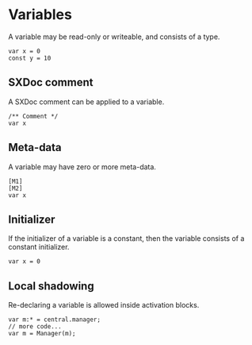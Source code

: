 # Variables

A variable may be read-only or writeable, and consists of a type.

```
var x = 0
const y = 10
```

## SXDoc comment

A SXDoc comment can be applied to a variable.

```
/** Comment */
var x
```

## Meta-data

A variable may have zero or more meta-data.

```
[M1]
[M2]
var x
```

## Initializer

If the initializer of a variable is a constant, then the variable consists of a constant initializer.

```
var x = 0
```

## Local shadowing

Re-declaring a variable is allowed inside activation blocks.

```
var m:* = central.manager;
// more code...
var m = Manager(m);
```